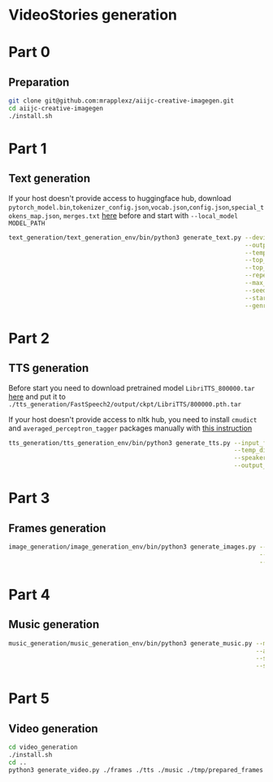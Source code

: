 # VideoStories generation

# Part 0

## Preparation
```bash
git clone git@github.com:mrapplexz/aiijc-creative-imagegen.git
cd aiijc-creative-imagegen
./install.sh
```

# Part 1

## Text generation

If your host doesn't provide access to huggingface hub, download 
`pytorch_model.bin`,`tokenizer_config.json`,`vocab.json`,`config.json`,`special_tokens_map.json`, `merges.txt` [here](https://huggingface.co/EleutherAI/gpt-neo-2.7B) before
and start with  `--local_model MODEL_PATH`
```bash
text_generation/text_generation_env/bin/python3 generate_text.py --device cuda:0                             \
                                                                 --output_filename ./output/texts/text.txt   \
                                                                 --temperature 0.1                           \
                                                                 --top_k 10000                               \
                                                                 --top_p 0.95                                \
                                                                 --repetition_penalty 5.0                    \
                                                                 --max_length 1000                           \
                                                                 --seed 42                                   \
                                                                 --start "The kingdom and a princess"        \
                                                                 --genre fairy_tale
```

# Part 2

## TTS generation

Before start you need to download pretrained model `LibriTTS_800000.tar`
[here](https://drive.google.com/drive/folders/1DOhZGlTLMbbAAFZmZGDdc77kz1PloS7F)
and put it to `./tts_generation/FastSpeech2/output/ckpt/LibriTTS/800000.pth.tar`

If your host doesn't provide access to nltk hub, you need to install `cmudict` and `averaged_perceptron_tagger` packages manually with [this instruction](http://www.nltk.org/data.html) 
```bash
tts_generation/tts_generation_env/bin/python3 generate_tts.py --input_filename ./output/texts/text.txt       \
                                                              --temp_dir ./tmp                               \
                                                              --speaker_id 205                               \
                                                              --output_dir ./output/tts                      
```

# Part 3

## Frames generation

```bash
image_generation/image_generation_env/bin/python3 generate_images.py --input_filename ./output/texts/text.txt       \
                                                                     --devices cuda:0,cuda:1                        \
                                                                     --main_dir ./output/frames                     
```

# Part 4

## Music generation

```bash
music_generation/music_generation_env/bin/python3 generate_music.py --music_genre country               \
                                                                    --artist john_denver                \
                                                                    --save_path ./output/music          \
                                                                    --sample_len 30
```

# Part 5

## Video generation

```bash
cd video_generation
./install.sh
cd ..
python3 generate_video.py ./frames ./tts ./music ./tmp/prepared_frames ./video/video.avi
```